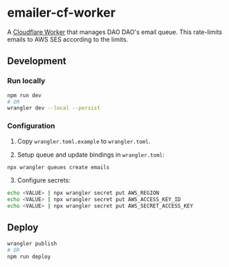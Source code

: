 # emailer-cf-worker

A [Cloudflare Worker](https://workers.cloudflare.com/) that manages DAO DAO's
email queue. This rate-limits emails to AWS SES according to the limits.

## Development

### Run locally

```sh
npm run dev
# OR
wrangler dev --local --persist
```

### Configuration

1. Copy `wrangler.toml.example` to `wrangler.toml`.

2. Setup queue and update bindings in `wrangler.toml`:

```sh
npx wrangler queues create emails
```

3. Configure secrets:

```sh
echo <VALUE> | npx wrangler secret put AWS_REGION
echo <VALUE> | npx wrangler secret put AWS_ACCESS_KEY_ID
echo <VALUE> | npx wrangler secret put AWS_SECRET_ACCESS_KEY
```

## Deploy

```sh
wrangler publish
# OR
npm run deploy
```
